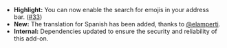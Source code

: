 * **Highlight:** You can now enable the search for emojis in your address bar. ([#33](https://github.com/rugk/awesome-emoji-picker/issues/33))
* **New:** The translation for Spanish has been added, thanks to [@elamperti](https://github.com/elamperti).
* **Internal:** Dependencies updated to ensure the security and reliability of this add-on.
